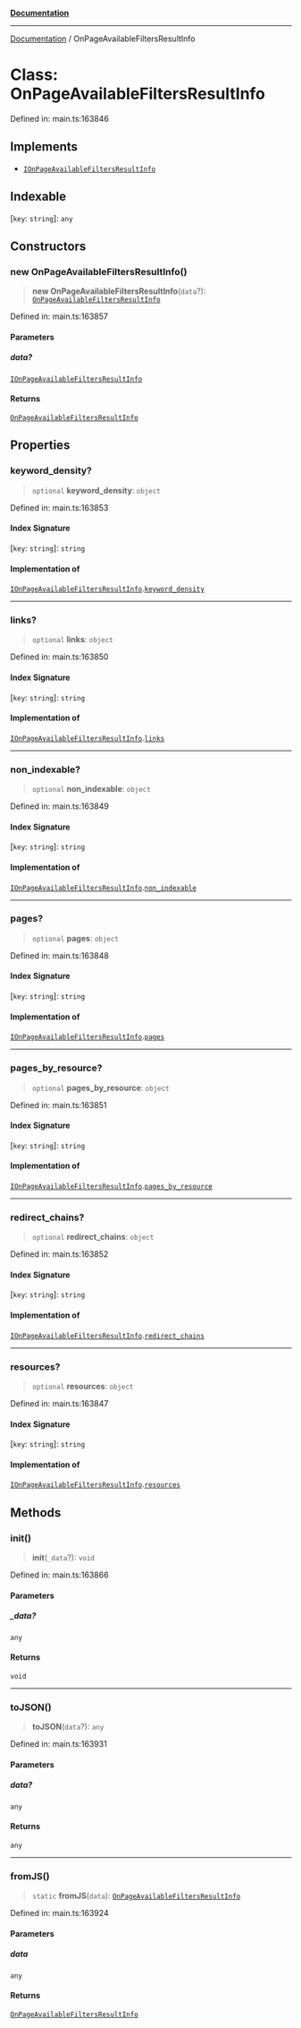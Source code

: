 [**Documentation**](../README.md)

***

[Documentation](../README.md) / OnPageAvailableFiltersResultInfo

# Class: OnPageAvailableFiltersResultInfo

Defined in: main.ts:163846

## Implements

- [`IOnPageAvailableFiltersResultInfo`](../interfaces/IOnPageAvailableFiltersResultInfo.md)

## Indexable

\[`key`: `string`\]: `any`

## Constructors

### new OnPageAvailableFiltersResultInfo()

> **new OnPageAvailableFiltersResultInfo**(`data`?): [`OnPageAvailableFiltersResultInfo`](OnPageAvailableFiltersResultInfo.md)

Defined in: main.ts:163857

#### Parameters

##### data?

[`IOnPageAvailableFiltersResultInfo`](../interfaces/IOnPageAvailableFiltersResultInfo.md)

#### Returns

[`OnPageAvailableFiltersResultInfo`](OnPageAvailableFiltersResultInfo.md)

## Properties

### keyword\_density?

> `optional` **keyword\_density**: `object`

Defined in: main.ts:163853

#### Index Signature

\[`key`: `string`\]: `string`

#### Implementation of

[`IOnPageAvailableFiltersResultInfo`](../interfaces/IOnPageAvailableFiltersResultInfo.md).[`keyword_density`](../interfaces/IOnPageAvailableFiltersResultInfo.md#keyword_density)

***

### links?

> `optional` **links**: `object`

Defined in: main.ts:163850

#### Index Signature

\[`key`: `string`\]: `string`

#### Implementation of

[`IOnPageAvailableFiltersResultInfo`](../interfaces/IOnPageAvailableFiltersResultInfo.md).[`links`](../interfaces/IOnPageAvailableFiltersResultInfo.md#links)

***

### non\_indexable?

> `optional` **non\_indexable**: `object`

Defined in: main.ts:163849

#### Index Signature

\[`key`: `string`\]: `string`

#### Implementation of

[`IOnPageAvailableFiltersResultInfo`](../interfaces/IOnPageAvailableFiltersResultInfo.md).[`non_indexable`](../interfaces/IOnPageAvailableFiltersResultInfo.md#non_indexable)

***

### pages?

> `optional` **pages**: `object`

Defined in: main.ts:163848

#### Index Signature

\[`key`: `string`\]: `string`

#### Implementation of

[`IOnPageAvailableFiltersResultInfo`](../interfaces/IOnPageAvailableFiltersResultInfo.md).[`pages`](../interfaces/IOnPageAvailableFiltersResultInfo.md#pages)

***

### pages\_by\_resource?

> `optional` **pages\_by\_resource**: `object`

Defined in: main.ts:163851

#### Index Signature

\[`key`: `string`\]: `string`

#### Implementation of

[`IOnPageAvailableFiltersResultInfo`](../interfaces/IOnPageAvailableFiltersResultInfo.md).[`pages_by_resource`](../interfaces/IOnPageAvailableFiltersResultInfo.md#pages_by_resource)

***

### redirect\_chains?

> `optional` **redirect\_chains**: `object`

Defined in: main.ts:163852

#### Index Signature

\[`key`: `string`\]: `string`

#### Implementation of

[`IOnPageAvailableFiltersResultInfo`](../interfaces/IOnPageAvailableFiltersResultInfo.md).[`redirect_chains`](../interfaces/IOnPageAvailableFiltersResultInfo.md#redirect_chains)

***

### resources?

> `optional` **resources**: `object`

Defined in: main.ts:163847

#### Index Signature

\[`key`: `string`\]: `string`

#### Implementation of

[`IOnPageAvailableFiltersResultInfo`](../interfaces/IOnPageAvailableFiltersResultInfo.md).[`resources`](../interfaces/IOnPageAvailableFiltersResultInfo.md#resources)

## Methods

### init()

> **init**(`_data`?): `void`

Defined in: main.ts:163866

#### Parameters

##### \_data?

`any`

#### Returns

`void`

***

### toJSON()

> **toJSON**(`data`?): `any`

Defined in: main.ts:163931

#### Parameters

##### data?

`any`

#### Returns

`any`

***

### fromJS()

> `static` **fromJS**(`data`): [`OnPageAvailableFiltersResultInfo`](OnPageAvailableFiltersResultInfo.md)

Defined in: main.ts:163924

#### Parameters

##### data

`any`

#### Returns

[`OnPageAvailableFiltersResultInfo`](OnPageAvailableFiltersResultInfo.md)
